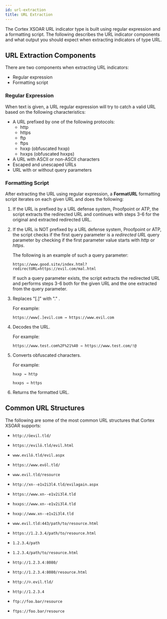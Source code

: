 ```yaml
---
id: url-extraction
title: URL Extraction
---
```



The Cortex XSOAR URL indicator type is built using regular expression and a formatting script.
The following describes the URL indicator components and what output you should expect when extracting indicators of type URL.

## URL Extraction Components

There are two components when extracting URL indicators:
- Regular expression
- Formatting script

### Regular Expression

When text is given, a URL regular expression will try to catch a valid URL based on the following characteristics:
- A URL prefixed by one of the following protocols:
   - http
   - https
   - ftp
   - ftps
   - hxxp (obfuscated hxxp)
   - hxxps (obfuscated hxxps)
- A URL with ASCII or non-ASCII characters
- Escaped and unescaped URLs
- URL with or without query parameters

### Formatting Script

After extracting the URL using regular expression, a  **FormatURL** formatting script iterates on each given URL and does the following:

1. If the URL is prefixed by a URL defense system, Proofpoint or ATP, the script extracts the redirected URL and continues with steps 3-6 for the original and extracted redirected URL.
2. If the URL is NOT prefixed by a URL defense system, Proofpoint or ATP, the script checks if the first query parameter is a *redirected URL* query parameter by checking if the first parameter value starts with *http* or *https*.

   The following is an example of such a query parameter: 
   
   `https://www.good.site/index.html?redirectURL=https://evil.com/mal.html`

   If such a query parameter exists, the script extracts the redirected URL and performs steps 3-6 both for the given URL and the one extracted from the query parameter.

3. Replaces "[.]" with "." .
   
   For example:

   `https://www[.]evil.com → https://www.evil.com`

4. Decodes the URL.

   For example: 

   `https://www.test.com%2F%21%40 → https://www.test.com/!@`

5. Converts obfuscated characters.

   For example:

   `hxxp → http`

   `hxxps → https`

6. Returns the formatted URL.

## Common URL Structures

The following are some of the most common URL structures that Cortex XSOAR supports:

- `http://öevil.tld/`

- `https://evilö.tld/evil.html`

- `www.evilö.tld/evil.aspx`

- `https://www.evöl.tld/`

- `www.evil.tld/resource`

- `http://xn--e1v2i3l4.tld/evilagain.aspx`

- `https://www.xn--e1v2i3l4.tld`

- `hxxps://www.xn--e1v2i3l4.tld`

- `hxxp://www.xn--e1v2i3l4.tld`

- `www.evil.tld:443/path/to/resource.html`
  
- `https://1.2.3.4/path/to/resource.html`

- `1.2.3.4/path`

- `1.2.3.4/path/to/resource.html`

- `http://1.2.3.4:8080/`

- `http://1.2.3.4:8080/resource.html`

- `http://☺.evil.tld/`

- `http://1.2.3.4`

- `ftp://foo.bar/resource`

- `ftps://foo.bar/resource`